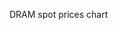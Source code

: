 DRAM spot prices chart

[](https://plot.mhzed.com/#/https://mhzed.com/data/dram-prices-plot.json#c.staticPlot=true&l.width=600&l.height=600&l.title=%22DRAM%22&l.xaxis.rangeslider=null&data[1]={} ':include :type=iframe width=620px height=620px')

